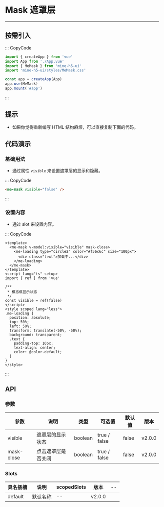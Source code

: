 # Mask 遮罩层

---

## 按需引入

::: CopyCode

```js
import { createApp } from 'vue'
import App from './App.vue'
import { MeMask } from 'mine-h5-ui'
import 'mine-h5-ui/styles/MeMask.css'

const app = createApp(App)
app.use(MeMask)
app.mount('#app')
```

:::

## 提示

- 如果你觉得重新编写 HTML 结构麻烦，可以直接复制下面的代码。

## 代码演示

### 基础用法

- 通过属性 `visible` 来设置遮罩层的显示和隐藏。

::: CopyCode

```html
<me-mask visible="false" />
```

:::

### 设置内容

- 通过 slot 来设置内容。

::: CopyCode

```vue
<template>
  <me-mask v-model:visible="visible" mask-close>
    <me-loading type="circle2" color="#f56c6c" size="100px">
      <div class="text">加载中...</div>
    </me-loading>
  </me-mask>
</template>
<script lang="ts" setup>
import { ref } from 'vue'

/**
 * 模态框显示状态
 */
const visible = ref(false)
</script>
<style scoped lang="less">
.me-loading {
  position: absolute;
  top: 50%;
  left: 50%;
  transform: translate(-50%, -50%);
  background: transparent;
  .text {
    padding-top: 10px;
    text-align: center;
    color: @color-default;
  }
}
</style>
```

:::

## API

### 参数

| 参数       | 说明               | 类型    | 可选值       | 默认值 | 版本   |
| ---------- | ------------------ | ------- | ------------ | ------ | ------ |
| visible    | 遮罩层的显示状态   | boolean | true / false | false  | v2.0.0 |
| mask-close | 点击遮罩层是否关闭 | boolean | true / false | false  | v2.0.0 |

### Slots

| 具名插槽 | 说明     | scopedSlots | 版本   | --  |
| -------- | -------- | ----------- | ------ | --- |
| default  | 默认名称 | --          | v2.0.0 |
